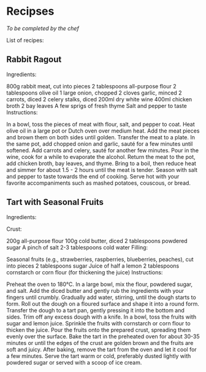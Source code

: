 # Recipses
*To be completed by the chef*


List of recipes:

## Rabbit Ragout

Ingredients:

800g rabbit meat, cut into pieces
2 tablespoons all-purpose flour
2 tablespoons olive oil
1 large onion, chopped
2 cloves garlic, minced
2 carrots, diced
2 celery stalks, diced
200ml dry white wine
400ml chicken broth
2 bay leaves
A few sprigs of fresh thyme
Salt and pepper to taste
Instructions:

In a bowl, toss the pieces of meat with flour, salt, and pepper to coat.
Heat olive oil in a large pot or Dutch oven over medium heat. Add the meat pieces and brown them on both sides until golden. Transfer the meat to a plate.
In the same pot, add chopped onion and garlic, sauté for a few minutes until softened.
Add carrots and celery, sauté for another few minutes.
Pour in the wine, cook for a while to evaporate the alcohol.
Return the meat to the pot, add chicken broth, bay leaves, and thyme. Bring to a boil, then reduce heat and simmer for about 1.5 - 2 hours until the meat is tender.
Season with salt and pepper to taste towards the end of cooking.
Serve hot with your favorite accompaniments such as mashed potatoes, couscous, or bread.

## Tart with Seasonal Fruits

Ingredients:

Crust:

200g all-purpose flour
100g cold butter, diced
2 tablespoons powdered sugar
A pinch of salt
2-3 tablespoons cold water
Filling:

Seasonal fruits (e.g., strawberries, raspberries, blueberries, peaches), cut into pieces
2 tablespoons sugar
Juice of half a lemon
2 tablespoons cornstarch or corn flour (for thickening the juice)
Instructions:

Preheat the oven to 180°C.
In a large bowl, mix the flour, powdered sugar, and salt. Add the diced butter and gently rub the ingredients with your fingers until crumbly. Gradually add water, stirring, until the dough starts to form.
Roll out the dough on a floured surface and shape it into a round form. Transfer the dough to a tart pan, gently pressing it into the bottom and sides. Trim off any excess dough with a knife.
In a bowl, toss the fruits with sugar and lemon juice. Sprinkle the fruits with cornstarch or corn flour to thicken the juice.
Pour the fruits onto the prepared crust, spreading them evenly over the surface.
Bake the tart in the preheated oven for about 30-35 minutes or until the edges of the crust are golden brown and the fruits are soft and juicy.
After baking, remove the tart from the oven and let it cool for a few minutes.
Serve the tart warm or cold, preferably dusted lightly with powdered sugar or served with a scoop of ice cream.

